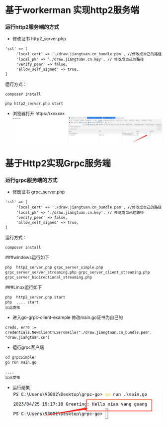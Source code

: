 # 基于workerman 实现http2服务端

### 运行http2服务端的方式
* 修改证书  http2_server.php

```
'ssl' => [
     'local_cert' => './draw.jiangtuan.cn_bundle.pem', //修改成自己的路径
     'local_pk' => './draw.jiangtuan.cn.key', // 修改成自己的路径
     'verify_peer' => false,
     'allow_self_signed' => true,
]
```

运行方式： 

```
composer install
```


```
php http2_server.php start
```

* 浏览器打开
https://xxxxxx
![img.png](./pic/img.png)



# 基于Http2实现Grpc服务端
### 运行grpc服务端的方式

* 修改证书  grpc_server.php

```
'ssl' => [
     'local_cert' => './draw.jiangtuan.cn_bundle.pem', //修改成自己的路径
     'local_pk' => './draw.jiangtuan.cn.key', // 修改成自己的路径
     'verify_peer' => false,
     'allow_self_signed' => true,
]
```

运行方式：

```
composer install
```

###windows运行如下
```
php  http2_server.php grpc_server_simple.php grpc_server_server_streaming.php grpc_server_client_streaming.php grpc_server_bidirectional_streaming.php

```

###Linux运行如下

```
php  http2_server.php start  
php  .... start  
以此类推
```

* 进入go-grpc-client-example 修改main.go证书为自己的

```
creds, err0 := credentials.NewClientTLSFromFile("./draw.jiangtuan.cn_bundle.pem", "draw.jiangtuan.cn")

```

* 运行grpc客户端
```
cd grpcSimple
go run main.go

....
以此类推
```
* 运行结果
![img_2.png](./pic/img_2.png)
